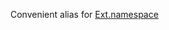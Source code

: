 Convenient alias for
<a href="#!/api/Ext-method-namespace" rel="Ext-method-namespace" class="docClass" >Ext.namespace</a>
